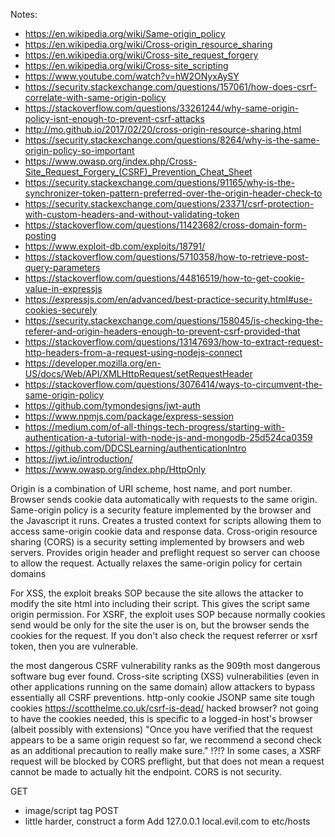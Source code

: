 Notes:
* https://en.wikipedia.org/wiki/Same-origin_policy
* https://en.wikipedia.org/wiki/Cross-origin_resource_sharing
* https://en.wikipedia.org/wiki/Cross-site_request_forgery
* https://en.wikipedia.org/wiki/Cross-site_scripting
* https://www.youtube.com/watch?v=hW2ONyxAySY
* https://security.stackexchange.com/questions/157061/how-does-csrf-correlate-with-same-origin-policy
* https://stackoverflow.com/questions/33261244/why-same-origin-policy-isnt-enough-to-prevent-csrf-attacks
* http://mo.github.io/2017/02/20/cross-origin-resource-sharing.html
* https://security.stackexchange.com/questions/8264/why-is-the-same-origin-policy-so-important
* https://www.owasp.org/index.php/Cross-Site_Request_Forgery_(CSRF)_Prevention_Cheat_Sheet
* https://security.stackexchange.com/questions/91165/why-is-the-synchronizer-token-pattern-preferred-over-the-origin-header-check-to
* https://security.stackexchange.com/questions/23371/csrf-protection-with-custom-headers-and-without-validating-token
* https://stackoverflow.com/questions/11423682/cross-domain-form-posting
* https://www.exploit-db.com/exploits/18791/
* https://stackoverflow.com/questions/5710358/how-to-retrieve-post-query-parameters
* https://stackoverflow.com/questions/44816519/how-to-get-cookie-value-in-expressjs
* https://expressjs.com/en/advanced/best-practice-security.html#use-cookies-securely
* https://security.stackexchange.com/questions/158045/is-checking-the-referer-and-origin-headers-enough-to-prevent-csrf-provided-that
* https://stackoverflow.com/questions/13147693/how-to-extract-request-http-headers-from-a-request-using-nodejs-connect
* https://developer.mozilla.org/en-US/docs/Web/API/XMLHttpRequest/setRequestHeader
* https://stackoverflow.com/questions/3076414/ways-to-circumvent-the-same-origin-policy
* https://github.com/tymondesigns/jwt-auth
* https://www.npmjs.com/package/express-session
* https://medium.com/of-all-things-tech-progress/starting-with-authentication-a-tutorial-with-node-js-and-mongodb-25d524ca0359
* https://github.com/DDCSLearning/authenticationIntro
* https://jwt.io/introduction/
* https://www.owasp.org/index.php/HttpOnly



Origin is a combination of URI scheme, host name, and port number.
Browser sends cookie data automatically with requests to the same origin.
Same-origin policy is a security feature implemented by the browser and the Javascript it runs.
	Creates a trusted context for scripts allowing them to access same-origin cookie data and response data.
Cross-origin resource sharing (CORS) is a security setting implemented by browsers and web servers.
	Provides origin header and preflight request so server can choose to allow the request.
	Actually relaxes the same-origin policy for certain domains


For XSS, the exploit breaks SOP because the site allows the attacker to modify the site html into including their script.  This gives the script same origin permission.
For XSRF, the exploit uses SOP because normally cookies send would be only for the site the user is on, but the browser sends the cookies for the request.  If you don't also check the request referrer or xsrf token, then you are vulnerable.

the most dangerous CSRF vulnerability ranks as the 909th most dangerous software bug ever found.
Cross-site scripting (XSS) vulnerabilities (even in other applications running on the same domain) allow attackers to bypass essentially all CSRF preventions.
http-only cookie
JSONP
same site tough cookies  https://scotthelme.co.uk/csrf-is-dead/
hacked browser? not going to have the cookies needed, this is specific to a logged-in host's browser (albeit possibly with extensions)
"Once you have verified that the request appears to be a same origin request so far, we recommend a second check as an additional precaution to really make sure." !?!?
In some cases, a XSRF request will be blocked by CORS preflight, but that does not mean a request cannot be made to actually hit the endpoint.  CORS is not security.


GET
* image/script tag
POST
* little harder, construct a form
Add 127.0.0.1 local.evil.com to etc/hosts
